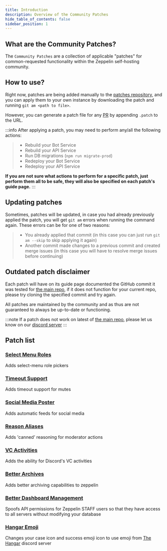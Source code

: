 ```yaml
---
title: Introduction
description: Overview of the Community Patches
hide_table_of_contents: false
sidebar_position: 1
---
```


## What are the Community Patches?

The `Community Patches` are a collection of applicable "patches" for common-requested functionality within the Zeppelin self-hosting community.

## How to use?

Right now, patches are being added manually to the [patches repository,](https://github.com/zeppelinhangar/community-patch/tree/main/patches) and you can apply them to your own instance by downloading the patch and running `git am <path to file>`.

However, you can generate a patch file for any [PR](https://github.com/ZeppelinBot/Zeppelin/pulls) by appending `.patch` to the URL.

:::info
After applying a patch, you may need to perform any/all the following actions:

> - Rebuild your Bot Service
> - Rebuild your API Service
> - Run DB migrations (`npm run migrate-prod`)
> - Redeploy your Bot Service
> - Redeploy your API Service

**If you are not sure what actions to perform for a specific patch, just perform them all to be safe, they will also be specified on each patch's guide page.**
:::

## Updating patches

Sometimes, patches will be updated, in case you had already previously applied the patch, you will get `git am` errors when running the command again.
These errors can be for one of two reasons:

> - You already applied that commit (in this case you can just run `git am --skip` to skip applying it again)
> - Another commit made changes to a previous commit and created merge issues (in this case you will have to resolve merge issues before continuing)

## Outdated patch disclaimer

Each patch will have on its guide page documented the GitHub commit it was tested for [the main repo](https://github.com/ZeppelinBot/Zeppelin), if it does not function for your current repo, please try cloning the specified commit and try again.

All patches are maintained by the community and as thus are not guaranteed to always be up-to-date or functioning.

:::note
If a patch does not work on latest of [the main repo](https://github.com/ZeppelinBot/Zeppelin), please let us know on our [discord server](https://discord.gguTcdUmF6Q7)
:::

## Patch list

### [Select Menu Roles](./select-menu.md)

Adds select-menu role pickers

### [Timeout Support](./timeouts.md)

Adds timeout support for mutes

### [Social Media Poster](./social-media.md)

Adds automatic feeds for social media

### [Reason Aliases](./reason-aliases.md)

Adds 'canned' reasoning for moderator actions

### [VC Activities](./activities.md)

Adds the ability for Discord's VC activities

### [Better Archives](./better-archives.md)

Adds better archiving capabilities to zeppelin

### [Better Dashboard Management](./better-dashboard-management.md)

Spoofs API permissions for Zeppelin STAFF users so that they have access to all servers without modifying your database

### [Hangar Emoji](./hangar-emoji.md)

Changes your case icon and success emoji icon to use emoji from [The Hangar](https://discord.gg/uTcdUmF6Q7) discord server

